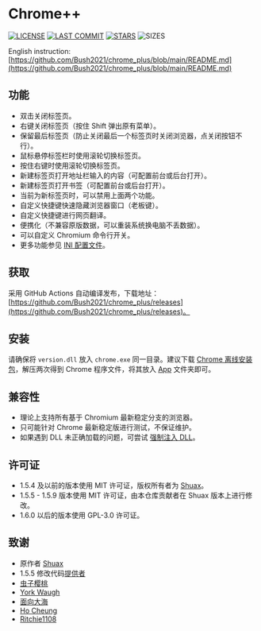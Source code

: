 # Chrome++
[![LICENSE](https://img.shields.io/badge/License-GPL--3.0--only-blue.svg?style=for-the-badge&logo=github "LICENSE")](https://github.com/Bush2021/chrome_plus/blob/main/LICENSE) [![LAST COMMIT](https://img.shields.io/github/last-commit/Bush2021/chrome_plus?color=blue&logo=github&style=for-the-badge "LAST COMMIT")](https://github.com/Bush2021/chrome_plus/commits/main)  [![STARS](https://img.shields.io/github/stars/Bush2021/chrome_plus?color=brightgreen&logo=github&style=for-the-badge "STARS")](https://github.com/Bush2021/chrome_plus/stargazers) ![SIZES](https://img.shields.io/github/languages/code-size/Bush2021/chrome_plus?color=brightgreen&logo=github&style=for-the-badge "SIZES")

English instruction: [https://github.com/Bush2021/chrome_plus/blob/main/README.md](https://github.com/Bush2021/chrome_plus/blob/main/README.md)

## 功能
- 双击关闭标签页。
- 右键关闭标签页（按住 Shift 弹出原有菜单）。
- 保留最后标签页（防止关闭最后一个标签页时关闭浏览器，点关闭按钮不行）。
- 鼠标悬停标签栏时使用滚轮切换标签页。
- 按住右键时使用滚轮切换标签页。
- 新建标签页打开地址栏输入的内容（可配置前台或后台打开）。
- 新建标签页打开书签（可配置前台或后台打开）。
- 当前为新标签页时，可以禁用上面两个功能。
- 自定义快捷键快速隐藏浏览器窗口（老板键）。
- 自定义快捷键进行网页翻译。
- 便携化（不兼容原版数据，可以重装系统换电脑不丢数据）。
- 可以自定义 Chromium 命令行开关。
- 更多功能参见 [INI 配置文件](https://github.com/Bush2021/chrome_plus/blob/main/src/chrome%2B%2B.ini)。

## 获取
采用 GitHub Actions 自动编译发布，下载地址：[https://github.com/Bush2021/chrome_plus/releases](https://github.com/Bush2021/chrome_plus/releases)。

## 安装
请确保将 `version.dll` 放入 `chrome.exe` 同一目录。建议下载 [Chrome 离线安装包](https://github.com/Bush2021/chrome_installer)，解压两次得到 Chrome 程序文件，将其放入 [App](https://github.com/Bush2021/chrome_plus/releases/latest) 文件夹即可。

## 兼容性
* 理论上支持所有基于 Chromium 最新稳定分支的浏览器。
* 只可能针对 Chrome 最新稳定版进行测试，不保证维护。
* 如果遇到 DLL 未正确加载的问题，可尝试 [强制注入 DLL](https://github.com/Bush2021/setdll/)。

## 许可证
* 1.5.4 及以前的版本使用 MIT 许可证，版权所有者为 [Shuax](https://github.com/shuax/)。
* 1.5.5 - 1.5.9 版本使用 MIT 许可证，由本仓库贡献者在 Shuax 版本上进行修改。
* 1.6.0 以后的版本使用 GPL-3.0 许可证。

## 致谢
* 原作者 [Shuax](https://github.com/shuax/)
* 1.5.5 修改代码[提供者](https://forum.ru-board.com/topic.cgi?forum=5&topic=51073&start=620&limit=1&m=1#1)
* [虫子樱桃](https://github.com/czyt/)
* [York Waugh](https://github.com/YorkWaugh/)
* [面向大海](https://github.com/mxdh/)
* [Ho Cheung](https://github.com/gz83/)
* [Ritchie1108](https://github.com/Ritchie1108/)